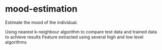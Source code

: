 # mood-estimation

Estimate the mood of the individual.


Using nearest k-neighbour algorithm to compare test data and trained data to achieve results
Feature extracted using several high and low level algorithms
